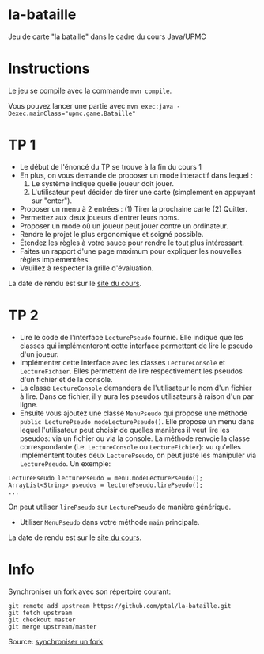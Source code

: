 # la-bataille
Jeu de carte "la bataille" dans le cadre du cours Java/UPMC

Instructions
============

Le jeu se compile avec la commande `mvn compile`.

Vous pouvez lancer une partie avec `mvn exec:java -Dexec.mainClass="upmc.game.Bataille"`

TP 1
====

* Le début de l'énoncé du TP se trouve à la fin du cours 1
* En plus, on vous demande de proposer un mode interactif dans lequel :
  1. Le système indique quelle joueur doit jouer.
  2. L'utilisateur peut décider de tirer une carte (simplement en appuyant sur "enter").
* Proposer un menu à 2 entrées : (1) Tirer la prochaine carte (2) Quitter.
* Permettez aux deux joueurs d'entrer leurs noms.
* Proposer un mode où un joueur peut jouer contre un ordinateur.
* Rendre le projet le plus ergonomique et soigné possible.
* Étendez les règles à votre sauce pour rendre le tout plus intéressant.
* Faites un rapport d'une page maximum pour expliquer les nouvelles règles implémentées.
* Veuillez à respecter la grille d'évaluation.

La date de rendu est sur le [site du cours](http://hyc.io/teaching/java.html).

TP 2
====

* Lire le code de l'interface `LecturePseudo` fournie.
Elle indique que les classes qui implémenteront cette interface permettent de lire le pseudo d'un joueur.
* Implémenter cette interface avec les classes `LectureConsole` et `LectureFichier`.
Elles permettent de lire respectivement les pseudos d'un fichier et de la console.
* La classe `LectureConsole` demandera de l'utilisateur le nom d'un fichier à lire.
Dans ce fichier, il y aura les pseudos utilisateurs à raison d'un par ligne.
* Ensuite vous ajoutez une classe `MenuPseudo` qui propose une méthode `public LecturePseudo modeLecturePseudo()`.
Elle propose un menu dans lequel l'utilisateur peut choisir de quelles manières il veut lire les pseudos: via un fichier ou via la console.
La méthode renvoie la classe correspondante (i.e. `LectureConsole` ou `LectureFichier`): vu qu'elles implémentent toutes deux `LecturePseudo`, on peut juste les manipuler via `LecturePseudo`.
Un exemple:
```
LecturePseudo lecturePseudo = menu.modeLecturePseudo();
ArrayList<String> pseudos = lecturePseudo.lirePseudo();
...
```
On peut utiliser `lirePseudo` sur `LecturePseudo` de manière générique.

* Utiliser `MenuPseudo` dans votre méthode `main` principale.

La date de rendu est sur le [site du cours](http://hyc.io/teaching/java.html).

Info
====

Synchroniser un fork avec son répertoire courant:

```
git remote add upstream https://github.com/ptal/la-bataille.git
git fetch upstream
git checkout master
git merge upstream/master
```
Source: [synchroniser un fork](https://help.github.com/articles/syncing-a-fork/)

